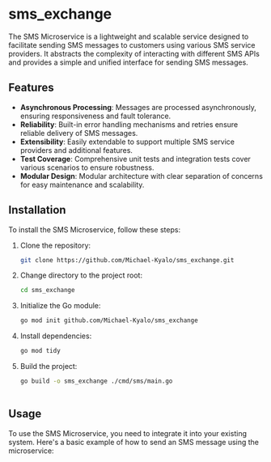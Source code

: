 # sms_exchange

The SMS Microservice is a lightweight and scalable service designed to facilitate sending SMS messages to customers using various SMS service providers. It abstracts the complexity of interacting with different SMS APIs and provides a simple and unified interface for sending SMS messages.

## Features

- **Asynchronous Processing**: Messages are processed asynchronously, ensuring responsiveness and fault tolerance.
- **Reliability**: Built-in error handling mechanisms and retries ensure reliable delivery of SMS messages.
- **Extensibility**: Easily extendable to support multiple SMS service providers and additional features.
- **Test Coverage**: Comprehensive unit tests and integration tests cover various scenarios to ensure robustness.
- **Modular Design**: Modular architecture with clear separation of concerns for easy maintenance and scalability.

## Installation

To install the SMS Microservice, follow these steps:

1. Clone the repository:

   ```bash
   git clone https://github.com/Michael-Kyalo/sms_exchange.git

2. Change directory to the project root:

   ```bash
   cd sms_exchange

3. Initialize the Go module:

   ```bash
   go mod init github.com/Michael-Kyalo/sms_exchange

4. Install dependencies:

   ```bash
   go mod tidy

5. Build the project:

   ```bash
   go build -o sms_exchange ./cmd/sms/main.go
 

## Usage

To use the SMS Microservice, you need to integrate it into your existing system. Here's a basic example of how to send an SMS message using the microservice:



